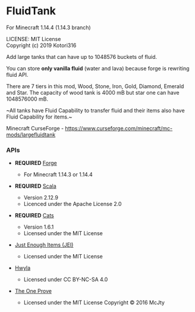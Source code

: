 # FluidTank

For Minecraft 1.14.4 (1.14.3 branch)

LICENSE: MIT License  
Copyright (c) 2019 Kotori316

Add large tanks that can have up to 1048576 buckets of fluid.

You can store **only vanilla fluid** (water and lava) because forge is rewriting fluid API.

There are 7 tiers in this mod, Wood, Stone, Iron, Gold, Diamond, Emerald and Star.
The capacity of wood tank is 4000 mB but star one can have 1048576000 mB.

~All tanks have Fluid Capability to transfer fluid and their items also have Fluid Capability for items.~

Minecraft CurseForge - https://www.curseforge.com/minecraft/mc-mods/largefluidtank

### APIs

* **REQUIRED** [Forge](https://files.minecraftforge.net/)
  * For Minecraft 1.14.3 or 1.14.4

* **REQUIRED** [Scala](https://github.com/scala/scala)
  * Version 2.12.9
  * Licenced under the Apache License 2.0

* **REQUIRED** [Cats](https://github.com/typelevel/cats)
  * Version 1.6.1
  * Licensed under the MIT License

* [Just Enough Items (JEI)](https://github.com/mezz/JustEnoughItems)
  * Licensed under the MIT License

* [Hwyla](https://github.com/TehNut/HWYLA/tree/1.14_forge)
  * Licensed under CC BY-NC-SA 4.0

* [The One Prove](https://github.com/McJtyMods/TheOneProbe/tree/1.14)
  * Licensed under the MIT License Copyright © 2016 McJty
